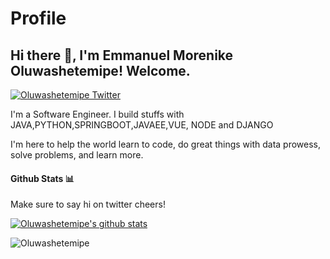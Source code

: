 # Profile

<h2> Hi there 👋, I'm Emmanuel Morenike Oluwashetemipe! Welcome.</h2>

[![Oluwashetemipe Twitter](https://img.shields.io/badge/Twitter-1DA1F2?style=for-the-badge&logo=twitter&logoColor=white)](https://twitter.com/shetemipe)


I'm a Software Engineer.
I build stuffs with JAVA,PYTHON,SPRINGBOOT,JAVAEE,VUE, NODE and DJANGO

I'm here to help the world learn to code, do great things with data prowess, solve problems, and learn more.


#### Github Stats 📊
Make sure to say hi on twitter cheers!

[![Oluwashetemipe's github stats](https://github-readme-stats.vercel.app/api?username=Oluwashetemipe)](https://github.com/anuraghazra/github-readme-stats)

<p><img align="center" src="https://github-readme-streak-stats.herokuapp.com/?user=Oluwashetemipe&" alt="Oluwashetemipe" /></p>
